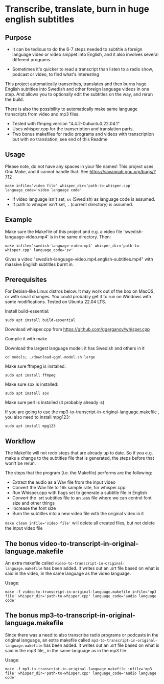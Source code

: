 # Transcribe, translate, burn in huge english subtitles

## Purpose

* It can be tedious to do the 6-7 steps needed to subtitle a foreign language video or video snippet into English, and it also involves several different programs

* Sometimes it's quicker to read a transcript than listen to a radio show, podcast or video, to find what's interesting
 
This project automatically transcribes, translates and then burns huge English subtitles into Swedish and other foreign language videos in one step. And allows you to optionally edit the subtitles on the way, and rerun the build.

There is also the possibility to automatically make same language transcripts from video and mp3 files.

* Tested with ffmpeg version "4.4.2-0ubuntu0.22.04.1"
* Uses whisper.cpp for the transcription and translation parts.
* Two bonus makefiles for radio programs and videos with transcription but with no translation, see end of this Readme

## Usage

Please note, do not have any spaces in your file names! This project uses Gnu Make, and it cannot handle that. See <https://savannah.gnu.org/bugs/?712>

```make infile='video file' whisper_dir='path-to-whisper.cpp' language_code='video language code'```

* If video language isn't set, ```sv``` (Swedish) as language code is assumed.
* If path to whisper isn't set, ```.``` (current directory) is assumed.

## Example

Make sure the Makefile of this project and e.g. a video file 'swedish-language-video.mp4' is in the same directory. Then:

```make infile='swedish-language-video.mp4' whisper_dir='path-to-whisper.cpp' language_code='sv'```

Gives a video "swedish-language-video.mp4.english-subtitles.mp4"
with massive English subtitles burnt in.

## Prerequisites

For Debian-like Linux distros below. It may work out of the box on MacOS, or with small changes. You could probably get it to run on Windows with some modifications. Tested on Ubuntu 22.04 LTS.

Install build-essential:

    sudo apt install build-essential

Download whisper.cpp from <https://github.com/ggerganov/whisper.cpp>

Compile it with make

Download the largest language model; it has Swedish and others in it

```cd models; ./download-ggml-model.sh large```

Make sure ffmpeg is installed:

    sudo apt install ffmpeg
    
Make sure sox is installed:

    sudo apt install sox
    
Make sure perl is installed (it probably already is)

If you are going to use the mp3-to-transcript-in-original-language.makefile , you also need to install mpg123:

    sudo apt install mpg123

## Workflow

The Makefile will not redo steps that are already up to date. So if you e.g. make a change to the subtitles file that is generated, the steps before that won't be rerun.

The steps that the program (i.e. the Makefile) performs are the following:

* Extract the audio as a Wav file from the input video
* Convert the Wav file to 16k sample rate, for whisper.cpp
* Run Whisper.cpp with flags set to generate a subtitle file in English
* Convert the .srt subtitles file to an .ass file where we can control font size and other things
* Increase the font size
* Burn the subtitles into a new video file with the original video in it


```make clean infile='video file'``` will delete all created files, but not delete the input video file

## The bonus video-to-transcript-in-original-language.makefile

An extra makefile called ```video-to-transcript-in-original-language.makefile``` has been added. It writes out an .srt file based on what is said in the video, in the same language as the video language.

Usage:

    make -f video-to-transcript-in-original-language.makefile infile='mp3 file' whisper_dir='path-to-whisper.cpp' language_code='audio language code'

## The bonus mp3-to-transcript-in-original-language.makefile

Since there was a need to also transcribe radio programs or podcasts in the original language,  an extra makefile called ```mp3-to-transcript-in-original-language.makefile``` has been added. It writes out an .srt file based on what is said in the mp3 file,, in the same language as in the mp3 file.

Usage:

    make -f mp3-to-transcript-in-original-language.makefile infile='mp3 file' whisper_dir='path-to-whisper.cpp' language_code='audio language code'
